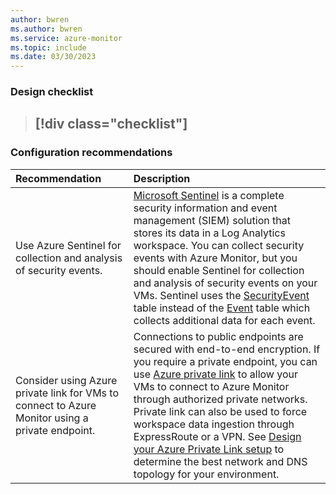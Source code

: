 ```yaml
---
author: bwren
ms.author: bwren
ms.service: azure-monitor
ms.topic: include
ms.date: 03/30/2023
---
```


### Design checklist

> [!div class="checklist"]
> - 

### Configuration recommendations

| Recommendation | Description |
|:---|:---|
| Use Azure Sentinel for collection and analysis of security events.  | [Microsoft Sentinel]() is a complete security information and event management (SIEM) solution that stores its data in a Log Analytics workspace. You can collect security events with Azure Monitor, but you should enable Sentinel for collection and analysis of security events on your VMs. Sentinel uses the [SecurityEvent]() table instead of the [Event]() table which collects additional data for each event. |
| Consider using Azure private link for VMs to connect to Azure Monitor using a private endpoint. | Connections to public endpoints are secured with end-to-end encryption. If you require a private endpoint, you can use [Azure private link](../logs/private-link-security.md) to allow your VMs to connect to Azure Monitor through authorized private networks. Private link can also be used to force workspace data ingestion through ExpressRoute or a VPN. See [Design your Azure Private Link setup](../logs/private-link-design.md) to determine the best network and DNS topology for your environment. |
